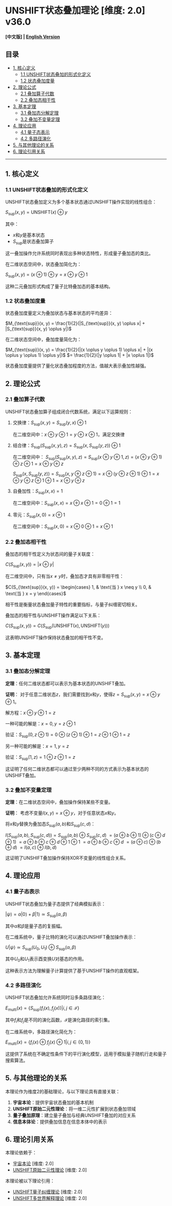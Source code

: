 # UNSHIFT状态叠加理论 [维度: 2.0] v36.0

**[中文版] | [English Version](formal_theory_unshift_state_superposition_en.md)**

## 目录

- [1. 核心定义](#1-核心定义)
  - [1.1 UNSHIFT状态叠加的形式化定义](#11-unshift状态叠加的形式化定义)
  - [1.2 状态叠加度量](#12-状态叠加度量)
- [2. 理论公式](#2-理论公式)
  - [2.1 叠加算子代数](#21-叠加算子代数)
  - [2.2 叠加态相干性](#22-叠加态相干性)
- [3. 基本定理](#3-基本定理)
  - [3.1 叠加态分解定理](#31-叠加态分解定理)
  - [3.2 叠加不变量定理](#32-叠加不变量定理)
- [4. 理论应用](#4-理论应用)
  - [4.1 量子态表示](#41-量子态表示)
  - [4.2 多路径演化](#42-多路径演化)
- [5. 与其他理论的关系](#5-与其他理论的关系)
- [6. 理论引用关系](#6-理论引用关系)

---

## 1. 核心定义

### 1.1 UNSHIFT状态叠加的形式化定义

UNSHIFT状态叠加定义为多个基本状态通过UNSHIFT操作实现的线性组合：

$`S_{\text{sup}}(x, y) = \text{UNSHIFT}(x) \oplus y`$

其中：
- $`x`$和$`y`$是基本状态
- $`S_{\text{sup}}`$是状态叠加算子

这一叠加操作允许系统同时表现出多种状态特性，形成量子叠加态的类比。

在二维状态空间中，状态叠加简化为：

$`S_{\text{sup}}(x, y) = (x \oplus 1) \oplus y = x \oplus y \oplus 1`$

这种二元叠加形式构成了量子比特叠加态的基本结构。

### 1.2 状态叠加度量

状态叠加度量定义为叠加状态与基本状态的平均差异：

$`M_{\text{sup}}(x, y) = \frac{1}{2}(|S_{\text{sup}}(x, y) \oplus x| + |S_{\text{sup}}(x, y) \oplus y|)`$

在二维状态空间中，叠加度量简化为：

$`M_{\text{sup}}(x, y) = \frac{1}{2}(|(x \oplus y \oplus 1) \oplus x| + |(x \oplus y \oplus 1) \oplus y|)`$
$`= \frac{1}{2}(|y \oplus 1| + |x \oplus 1|)`$

状态叠加度量提供了量化状态叠加程度的方法，值越大表示叠加性越强。

## 2. 理论公式

### 2.1 叠加算子代数

UNSHIFT状态叠加算子组成闭合代数系统，满足以下运算规则：

1. 交换律：$`S_{\text{sup}}(x, y) = S_{\text{sup}}(y, x) \oplus 1`$
   
   在二维空间中：$`x \oplus y \oplus 1 = y \oplus x \oplus 1`$，满足交换律

2. 结合律：$`S_{\text{sup}}(S_{\text{sup}}(x, y), z) = S_{\text{sup}}(x, S_{\text{sup}}(y, z)) \oplus 1`$
   
   在二维空间中：
   $`S_{\text{sup}}(S_{\text{sup}}(x, y), z) = S_{\text{sup}}(x \oplus y \oplus 1, z) = (x \oplus y \oplus 1) \oplus z \oplus 1 = x \oplus y \oplus z`$
   
   $`S_{\text{sup}}(x, S_{\text{sup}}(y, z)) = S_{\text{sup}}(x, y \oplus z \oplus 1) = x \oplus (y \oplus z \oplus 1) \oplus 1 = x \oplus y \oplus z \oplus 1 \oplus 1 = x \oplus y \oplus z`$

3. 自叠加性：$`S_{\text{sup}}(x, x) = 1`$
   
   在二维空间中：$`S_{\text{sup}}(x, x) = x \oplus x \oplus 1 = 0 \oplus 1 = 1`$

4. 零元：$`S_{\text{sup}}(x, 0) = x \oplus 1`$
   
   在二维空间中：$`S_{\text{sup}}(x, 0) = x \oplus 0 \oplus 1 = x \oplus 1`$

### 2.2 叠加态相干性

叠加态的相干性定义为状态间的量子关联度：

$`C(S_{\text{sup}}(x, y)) = |x \oplus y|`$

在二维空间中，只有当$`x \neq y`$时，叠加态才具有非零相干性：

$`C(S_{\text{sup}}(x, y)) = \begin{cases}
  1, & \text{当 } x \neq y \\
  0, & \text{当 } x = y
\end{cases}`$

相干性是衡量状态叠加量子特性的重要指标，与量子纠缠密切相关。

叠加态的相干性与UNSHIFT操作满足以下关系：

$`C(S_{\text{sup}}(x, y)) = C(S_{\text{sup}}(\text{UNSHIFT}(x), \text{UNSHIFT}(y)))`$

这表明UNSHIFT操作保持状态叠加的相干性不变。

## 3. 基本定理

### 3.1 叠加态分解定理

**定理**：任何二维状态都可以表示为基本状态的UNSHIFT叠加。

**证明**：
对于任意二维状态$`z`$，我们需要找到$`x`$和$`y`$，使得$`z = S_{\text{sup}}(x, y) = x \oplus y \oplus 1`$。

解方程：$`x \oplus y \oplus 1 = z`$

一种可能的解是：$`x = 0, y = z \oplus 1`$

验证：$`S_{\text{sup}}(0, z \oplus 1) = 0 \oplus (z \oplus 1) \oplus 1 = z \oplus 1 \oplus 1 = z`$

另一种可能的解是：$`x = 1, y = z`$

验证：$`S_{\text{sup}}(1, z) = 1 \oplus z \oplus 1 = z`$

这证明了任何二维状态都可以通过至少两种不同的方式表示为基本状态的UNSHIFT叠加。

### 3.2 叠加不变量定理

**定理**：在二维状态空间中，叠加操作保持某些不变量。

**证明**：
考虑不变量$`I(x, y) = x \oplus y`$，对于任意状态$`x`$和$`y`$。

将$`x`$和$`y`$替换为叠加态$`S_{\text{sup}}(a, b)`$和$`S_{\text{sup}}(c, d)`$：

$`I(S_{\text{sup}}(a, b), S_{\text{sup}}(c, d)) = S_{\text{sup}}(a, b) \oplus S_{\text{sup}}(c, d)`$
$`= (a \oplus b \oplus 1) \oplus (c \oplus d \oplus 1)`$
$`= a \oplus b \oplus c \oplus d \oplus 1 \oplus 1`$
$`= a \oplus b \oplus c \oplus d`$
$`= (a \oplus c) \oplus (b \oplus d)`$
$`= I(a, c) \oplus I(b, d)`$

这证明了UNSHIFT叠加操作保持XOR不变量的线性组合关系。

## 4. 理论应用

### 4.1 量子态表示

UNSHIFT状态叠加为量子态提供了经典模拟表示：

$`|\psi\rangle = \alpha|0\rangle + \beta|1\rangle \simeq S_{\text{sup}}(\alpha, \beta)`$

其中$`\alpha`$和$`\beta`$是量子态的复振幅。

在二维系统中，量子比特的演化可以通过UNSHIFT叠加操作表示：

$`U|\psi\rangle \simeq S_{\text{sup}}(U_0, U_1) \oplus S_{\text{sup}}(\alpha, \beta)`$

其中$`U_0`$和$`U_1`$表示酉变换$`U`$对基态的作用。

这种表示方法为理解量子计算提供了基于UNSHIFT操作的直观框架。

### 4.2 多路径演化

UNSHIFT状态叠加允许系统同时沿多条路径演化：

$`E_{\text{multi}}(x) = \{S_{\text{sup}}(f_i(x), f_j(x)) | i, j \in \mathcal{I}\}`$

其中$`f_i`$和$`f_j`$是不同的演化函数，$`\mathcal{I}`$是演化路径的索引集。

在二维系统中，多路径演化简化为：

$`E_{\text{multi}}(x) = \{f_i(x) \oplus f_j(x) \oplus 1 | i, j \in \{0, 1\}\}`$

这提供了系统在不确定性条件下的平行演化模型，适用于模拟量子随机行走和量子搜索算法。

## 5. 与其他理论的关系

本理论作为维度2的基础理论，与以下理论具有直接关联：

1. **宇宙本论**：提供宇宙状态叠加的基本机制
2. **UNSHIFT原始二元性理论**：将一维二元性扩展到状态叠加领域
3. **量子叠加原理**：建立量子叠加与经典UNSHIFT叠加的对应关系
4. **信息本体论**：提供叠加信息在信息本体中的表示

## 6. 理论引用关系

本理论依赖于：
- [宇宙本论](formal_theory_cosmic_ontology.md) [维度: 2.0]
- [UNSHIFT原始二元性理论](formal_theory_unshift_primitive_duality.md) [维度: 2.0]

本理论被以下理论引用：
- [UNSHIFT量子纠缠理论](formal_theory_unshift_quantum_entanglement.md) [维度: 2.0]
- [UNSHIFT多世界解释理论](formal_theory_unshift_many_worlds_interpretation.md) [维度: 2.0] 